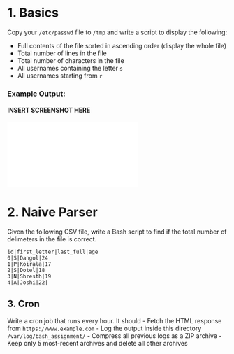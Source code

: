 # 1. Basics

Copy your `/etc/passwd` file to `/tmp` and write a script to display the following:


- Full contents of the file sorted in ascending order (display the whole file)
- Total number of lines in the file
- Total number of characters in the file
- All usernames containing the letter `s`
- All usernames starting from `r`

### Example Output:

#### INSERT SCREENSHOT HERE
![image](~/lf/internship/bash/assignment1.sh)

# 2. Naive Parser

Given the following CSV file, write a Bash script to find if the total number of delimeters in the file is correct.

```csv
id|first_letter|last_full|age
0|S|Dangol|24
1|P|Koirala|17
2|S|Dotel|18
3|N|Shresth|19
4|A|Joshi|22|
```

## 3. Cron

Write a cron job that runs every hour. It should
    - Fetch the HTML response from `https://www.example.com`
    - Log the output inside this directory `/var/log/bash_assignment/`
    - Compress all previous logs as a ZIP archive
    - Keep only 5 most-recent archives and delete all other archives
